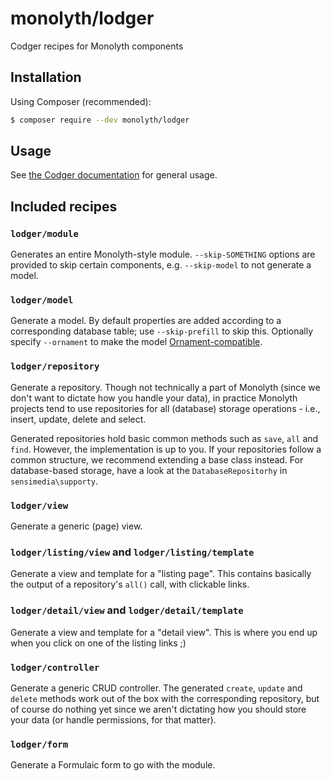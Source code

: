 # monolyth/lodger
Codger recipes for Monolyth components

## Installation
Using Composer (recommended):

```sh
$ composer require --dev monolyth/lodger
```

## Usage
See [the Codger documentation](https://codger.monomelodies.nl) for general
usage.

## Included recipes

### `lodger/module`
Generates an entire Monolyth-style module. `--skip-SOMETHING` options are
provided to skip certain components, e.g. `--skip-model` to not generate a
model.

### `lodger/model`
Generate a model. By default properties are added according to a corresponding
database table; use `--skip-prefill` to skip this. Optionally specify
`--ornament` to make the model [Ornament-compatible](https://ornament.monomelodies.nl).

### `lodger/repository`
Generate a repository. Though not technically a part of Monolyth (since we
don't want to dictate how you handle your data), in practice Monolyth projects
tend to use repositories for all (database) storage operations - i.e., insert,
update, delete and select.

Generated repositories hold basic common methods such as `save`, `all` and
`find`. However, the implementation is up to you. If your repositories follow a
common structure, we recommend extending a base class instead. For
database-based storage, have a look at the `DatabaseRepositorhy` in
`sensimedia\supporty`.

### `lodger/view`
Generate a generic (page) view.

### `lodger/listing/view` and `lodger/listing/template`
Generate a view and template for a "listing page". This contains basically the
output of a repository's `all()` call, with clickable links.

### `lodger/detail/view` and `lodger/detail/template`
Generate a view and template for a "detail view". This is where you end up when
you click on one of the listing links ;)

### `lodger/controller`
Generate a generic CRUD controller. The generated `create`, `update` and
`delete` methods work out of the box with the corresponding repository, but of
course do nothing yet since we aren't dictating how you should store your data
(or handle permissions, for that matter).

### `lodger/form`
Generate a Formulaic form to go with the module.

